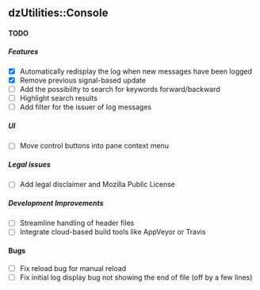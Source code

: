 dzUtilities::Console
---

#### TODO

##### Features
+ [x] Automatically redisplay the log when new messages have been logged
+ [x] Remove previous signal-based update
+ [ ] Add the possibility to search for keywords forward/backward
+ [ ] Highlight search results
+ [ ] Add filter for the issuer of log messages

##### UI
+ [ ] Move control buttons into pane context menu

##### Legal issues
+ [ ] Add legal disclaimer and Mozilla Public License

##### Development Improvements
+ [ ] Streamline handling of header files
+ [ ] Integrate cloud-based build tools like AppVeyor or Travis

#### Bugs
+ [ ] Fix reload bug for manual reload
+ [ ] Fix initial log display bug not showing the end of file (off by a few lines)